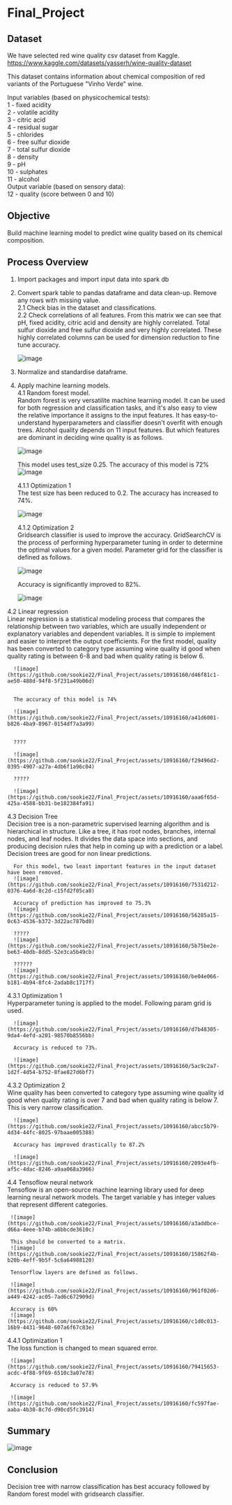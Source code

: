 # Final_Project

## Dataset

We have selected red wine quality csv dataset from Kaggle.   
https://www.kaggle.com/datasets/yasserh/wine-quality-dataset    

This dataset contains information about chemical composition of red variants of the Portuguese "Vinho Verde" wine.   

Input variables (based on physicochemical tests):  
1 - fixed acidity  
2 - volatile acidity  
3 - citric acid  
4 - residual sugar  
5 - chlorides  
6 - free sulfur dioxide  
7 - total sulfur dioxide  
8 - density  
9 - pH  
10 - sulphates  
11 - alcohol  
Output variable (based on sensory data):  
12 - quality (score between 0 and 10)  

## Objective  
Build machine learning model to predict wine quality based on its chemical composition.  

## Process Overview  
1. Import packages and import input data into spark db  
2. Convert spark table to pandas dataframe and data clean-up. Remove any rows with missing value.  
  2.1 Check bias in the dataset and classifications.    
  2.2 Check correlations of all features.
      From this matrix we can see that pH, fixed acidity, citric acid and density are highly correlated.
      Total sulfur dioxide and free sulfur dioxide and very highly correlated.
      These highly correlated columns can be used for dimension reduction to fine tune accuracy.  
   
   ![image](https://github.com/sookie22/Final_Project/assets/10916160/1d9baa70-d2b1-49e6-85c9-c6400222dcad) 
   

4. Normalize and standardise dataframe.  
5. Apply machine learning models.  
  4.1 Random forest model.  
      Random forest is very versatilite machine learning model. It can be used for both regression and classification tasks, and it's also easy to view the relative importance it assigns to the input features.
      It has easy-to-understand hyperparameters and classifier doesn't overfit with enough trees.
      Alcohol quality depends on 11 input features. But which features are dominant in deciding wine quality is as follows.  

      ![image](https://github.com/sookie22/Final_Project/assets/10916160/82c7c6da-83da-4089-930c-a551c6b33373)

      This model uses test_size 0.25. The accuracy of this model is 72%  
      ![image](https://github.com/sookie22/Final_Project/assets/10916160/10031233-48d6-41b0-847d-6e99702107e3)  


   4.1.1 Optimization 1  
      The test size has been reduced to 0.2. The accuracy has increased to 74%.  

      ![image](https://github.com/sookie22/Final_Project/assets/10916160/59c9b8e0-0cc1-42df-9b94-f99b95708f5f)  

   4.1.2 Optimization 2  
      Gridsearch classifier is used to improve the accuracy. GridSearchCV is the process of performing hyperparameter tuning in order to determine the optimal values for a given model.
      Parameter grid for the classifier is defined as follows.   

      ![image](https://github.com/sookie22/Final_Project/assets/10916160/48990eb4-af86-404f-98fa-92436fee3acd)

      Accuracy is significantly improved to 82%.    
   
      ![image](https://github.com/sookie22/Final_Project/assets/10916160/eafae585-176d-4db5-b8ca-218c01a53f6c)  

   
  4.2 Linear regression  
      Linear regression is a statistical modeling process that compares the relationship between two variables, which are usually independent or explanatory variables and dependent variables.
      It is simple to implement and easier to interpret the output coefficients.
      For the first model, quality has been converted to category type assuming wine quality id good when quality rating is between 6-8 and bad when quality rating is below 6.    

      ![image](https://github.com/sookie22/Final_Project/assets/10916160/d46f81c1-ae50-488d-94f8-5f231a49b06d)  
 

      The accuracy of this model is 74%   
   
      ![image](https://github.com/sookie22/Final_Project/assets/10916160/a41d6001-b826-4ba9-8967-0154df7a3a99)  
  

      ????   

      ![image](https://github.com/sookie22/Final_Project/assets/10916160/f29496d2-0395-4907-a27a-4db6f1a96c04)   

      ?????   

      ![image](https://github.com/sookie22/Final_Project/assets/10916160/aaa6f65d-425a-4588-bb31-be182384fa91)   

  4.3 Decision Tree  
      Decision tree is a non-parametric supervised learning algorithm and is hierarchical in structure. Like a tree, it has root nodes, branches, internal nodes, and leaf nodes.
      It divides the data space into sections, and producing decision rules that help in coming up with a prediction or a label. Decision trees are good for non linear predictions.

      For this model, two least important features in the input dataset have been removed.   
      ![image](https://github.com/sookie22/Final_Project/assets/10916160/7531d212-0376-4a6d-8c2d-c15fd2f05ca8)   

      Accuracy of prediction has improved to 75.3%   
      ![image](https://github.com/sookie22/Final_Project/assets/10916160/56285a15-0c63-4536-b372-3d22ac787bd0)   

      ?????   
      ![image](https://github.com/sookie22/Final_Project/assets/10916160/5b75be2e-be63-40db-8dd5-52e3ca5b49cb)   

      ??????   
      ![image](https://github.com/sookie22/Final_Project/assets/10916160/be04e066-b181-4b94-8fc4-2adab8c1717f)    

 4.3.1 Optimization 1  
      Hyperparameter tuning is applied to the model. Following param grid is used.   

      ![image](https://github.com/sookie22/Final_Project/assets/10916160/d7b48305-9da4-4efd-a201-98570b8556bb)    

      Accuracy is reduced to 73%.   

      ![image](https://github.com/sookie22/Final_Project/assets/10916160/5ac9c2a7-1d2f-4d54-b752-8fae827d6bf7)    

 4.3.2 Optimization 2   
      Wine quality has been converted to category type assuming wine quality id good when quality rating is over 7 and bad when quality rating is below 7. This is very narrow classification.

      ![image](https://github.com/sookie22/Final_Project/assets/10916160/abcc5b79-4d34-44fc-8025-97baae005388)     

      Accuracy has improved drastically to 87.2%   

      ![image](https://github.com/sookie22/Final_Project/assets/10916160/2093e4fb-af5c-4dac-8246-a9aa068a3966)    

 4.4 Tensoflow neural network   
     Tensoflow is an open-source machine learning library used for deep learning neural network models. 
     The target variable y has integer values that represent different categories.

     ![image](https://github.com/sookie22/Final_Project/assets/10916160/a3addbce-d66a-4eee-b74b-a6bbcde3610c)   

     This should be converted to a matrix.
     ![image](https://github.com/sookie22/Final_Project/assets/10916160/15862f4b-b20b-4eff-9b5f-5c6a64988120)  

     Tensorflow layers are defined as follows.

     ![image](https://github.com/sookie22/Final_Project/assets/10916160/961f02d6-a449-4242-ac05-7ad6c672909d)  

     Accuracy is 60%
     ![image](https://github.com/sookie22/Final_Project/assets/10916160/c1d0c013-16b9-4431-9648-607a6f67c83e)  

4.4.1 Optimization 1   
     The loss function is changed to mean squared error.

     ![image](https://github.com/sookie22/Final_Project/assets/10916160/79415653-acdc-4f88-9f69-6510c3a07e78)  

     Accuracy is reduced to 57.9%

     ![image](https://github.com/sookie22/Final_Project/assets/10916160/fc597fae-aaba-4b30-8c7d-d90cd5fc3914)  
     


## Summary  

![image](https://github.com/sookie22/Final_Project/assets/10916160/a0e2ae05-0d64-4761-87f4-0dd752728680)  

## Conclusion   
Decision tree with narrow classification has best accuracy followed by Random forest model with gridsearch classifier. 



